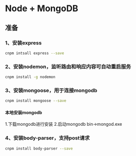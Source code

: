 # Node + MongoDB
## 准备
### 1、安装express
```bash
cnpm intsall express --save
```
### 2、安装nodemon，监听路由和响应内容可自动重启服务
```bash
cnpm install -g nodemon
```
### 3、安装mongoose，用于连接mongodb
```bash
cnpm install mongoose --save
```
#### 本地安装mongodb
  1.下载mongodb进行安装
  2.启动mongodb bin->mongod.exe

### 4、安装body-parser，支持post请求
```bash
cnpm install body-parser --save
```